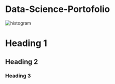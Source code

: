 # Data-Science-Portofolio

![histogram](images/data.wepg)

# Heading 1

## Heading 2

### Heading 3
